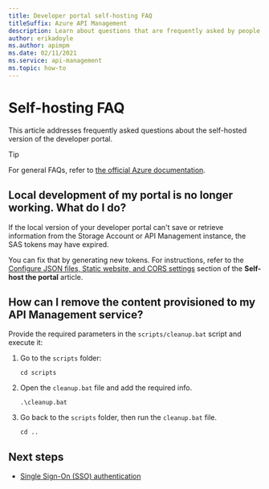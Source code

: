 ```yaml
---
title: Developer portal self-hosting FAQ
titleSuffix: Azure API Management
description: Learn about questions that are frequently asked by people deploying the self-hosted version of the developer portal.
author: erikadoyle
ms.author: apimpm
ms.date: 02/11/2021
ms.service: api-management
ms.topic: how-to
---
```


# Self-hosting FAQ

This article addresses frequently asked questions about the self-hosted version of the developer portal.

> [!TIP]
> For general FAQs, refer to [the official Azure documentation](api-management-howto-developer-portal.md).

## Local development of my portal is no longer working. What do I do?

If the local version of your developer portal can't save or retrieve information from the Storage Account or API Management instance, the SAS tokens may have expired.

You can fix that by generating new tokens. For instructions, refer to the [Configure JSON files, Static website, and CORS settings](dev-portal-self-host-portal.md#configure-json-files-static-website-and-cors-settings) section of the **Self-host the portal** article.

## How can I remove the content provisioned to my API Management service?

Provide the required parameters in the `scripts/cleanup.bat` script and execute it:

1. Go to the `scripts` folder:

    ```console
    cd scripts
    ```

1. Open the `cleanup.bat` file and add the required info.

    ```console
    .\cleanup.bat
    ```

1. Go back to the `scripts` folder, then run the `cleanup.bat` file.

    ```console
    cd ..
    ```

## Next steps

- [Single Sign-On (SSO) authentication](dev-portal-sso-authentication.md)
